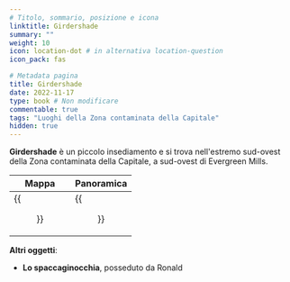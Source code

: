 ```yaml
---
# Titolo, sommario, posizione e icona
linktitle: Girdershade
summary: ""
weight: 10
icon: location-dot # in alternativa location-question
icon_pack: fas

# Metadata pagina
title: Girdershade
date: 2022-11-17
type: book # Non modificare
commentable: true
tags: "Luoghi della Zona contaminata della Capitale"
hidden: true
---
```



<div class="fo3">

**Girdershade** è un piccolo insediamento e si trova nell'estremo sud-ovest della Zona contaminata della Capitale, a sud-ovest di Evergreen Mills. 

| Mappa                                   | Panoramica                                         |
| --------------------------------------- | -------------------------------------------------- |
| {{<figure src="fo3/Girdershade_loc.webp">}} | {{<figure src="fo3/Girdershade's_general_view.webp">}} |

**Altri oggetti**:
- **Lo spaccaginocchia**, posseduto da Ronald


</div>
